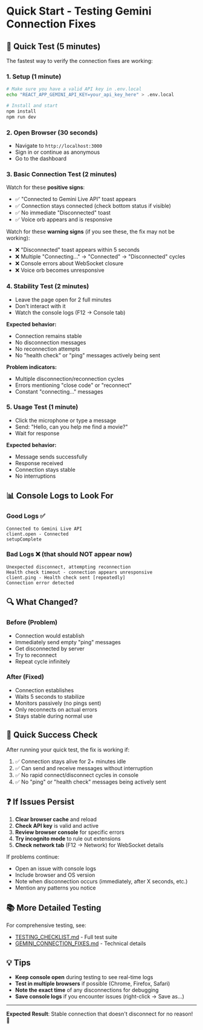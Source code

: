 # Quick Start - Testing Gemini Connection Fixes

## 🚀 Quick Test (5 minutes)

The fastest way to verify the connection fixes are working:

### 1. Setup (1 minute)
```bash
# Make sure you have a valid API key in .env.local
echo "REACT_APP_GEMINI_API_KEY=your_api_key_here" > .env.local

# Install and start
npm install
npm run dev
```

### 2. Open Browser (30 seconds)
- Navigate to `http://localhost:3000`
- Sign in or continue as anonymous
- Go to the dashboard

### 3. Basic Connection Test (2 minutes)
Watch for these **positive signs**:
- ✅ "Connected to Gemini Live API" toast appears
- ✅ Connection stays connected (check bottom status if visible)
- ✅ No immediate "Disconnected" toast
- ✅ Voice orb appears and is responsive

Watch for these **warning signs** (if you see these, the fix may not be working):
- ❌ "Disconnected" toast appears within 5 seconds
- ❌ Multiple "Connecting..." → "Connected" → "Disconnected" cycles
- ❌ Console errors about WebSocket closure
- ❌ Voice orb becomes unresponsive

### 4. Stability Test (2 minutes)
- Leave the page open for 2 full minutes
- Don't interact with it
- Watch the console logs (F12 → Console tab)

**Expected behavior:**
- Connection remains stable
- No disconnection messages
- No reconnection attempts
- No "health check" or "ping" messages actively being sent

**Problem indicators:**
- Multiple disconnection/reconnection cycles
- Errors mentioning "close code" or "reconnect"
- Constant "connecting..." messages

### 5. Usage Test (1 minute)
- Click the microphone or type a message
- Send: "Hello, can you help me find a movie?"
- Wait for response

**Expected behavior:**
- Message sends successfully
- Response received
- Connection stays stable
- No interruptions

## 📊 Console Logs to Look For

### Good Logs ✅
```
Connected to Gemini Live API
client.open - Connected
setupComplete
```

### Bad Logs ❌ (that should NOT appear now)
```
Unexpected disconnect, attempting reconnection
Health check timeout - connection appears unresponsive
client.ping - Health check sent [repeatedly]
Connection error detected
```

## 🔍 What Changed?

### Before (Problem)
- Connection would establish
- Immediately send empty "ping" messages
- Get disconnected by server
- Try to reconnect
- Repeat cycle infinitely

### After (Fixed)
- Connection establishes
- Waits 5 seconds to stabilize
- Monitors passively (no pings sent)
- Only reconnects on actual errors
- Stays stable during normal use

## 🎯 Quick Success Check

After running your quick test, the fix is working if:

1. ✅ Connection stays alive for 2+ minutes idle
2. ✅ Can send and receive messages without interruption  
3. ✅ No rapid connect/disconnect cycles in console
4. ✅ No "ping" or "health check" messages being actively sent

## ❓ If Issues Persist

1. **Clear browser cache** and reload
2. **Check API key** is valid and active
3. **Review browser console** for specific errors
4. **Try incognito mode** to rule out extensions
5. **Check network tab** (F12 → Network) for WebSocket details

If problems continue:
- Open an issue with console logs
- Include browser and OS version
- Note when disconnection occurs (immediately, after X seconds, etc.)
- Mention any patterns you notice

## 📚 More Detailed Testing

For comprehensive testing, see:
- [TESTING_CHECKLIST.md](./TESTING_CHECKLIST.md) - Full test suite
- [GEMINI_CONNECTION_FIXES.md](./GEMINI_CONNECTION_FIXES.md) - Technical details

## 💡 Tips

- **Keep console open** during testing to see real-time logs
- **Test in multiple browsers** if possible (Chrome, Firefox, Safari)
- **Note the exact time** of any disconnections for debugging
- **Save console logs** if you encounter issues (right-click → Save as...)

---

**Expected Result**: Stable connection that doesn't disconnect for no reason! 🎉
